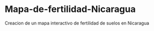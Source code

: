 # Mapa-de-fertilidad-Nicaragua
Creacion de un mapa interactivo de fertilidad de suelos en Nicaragua
